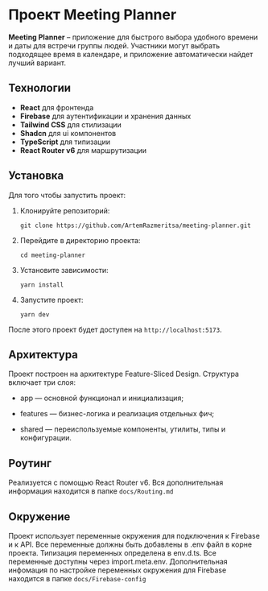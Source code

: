 # Проект Meeting Planner

**Meeting Planner** – приложение для быстрого выбора удобного времени и даты для встречи группы людей. Участники могут выбрать подходящее время в календаре, и приложение автоматически найдет лучший вариант.

## Технологии

- **React** для фронтенда
- **Firebase** для аутентификации и хранения данных
- **Tailwind CSS** для стилизации
- **Shadcn** для ui компонентов
- **TypeScript** для типизации
- **React Router v6** для маршрутизации

## Установка

Для того чтобы запустить проект:

1. Клонируйте репозиторий:

   ```
   git clone https://github.com/ArtemRazmeritsa/meeting-planner.git
   ```

2. Перейдите в директорию проекта:

   ```
   cd meeting-planner
   ```

3. Установите зависимости:

   ```
   yarn install
   ```

4. Запустите проект:
   ```
   yarn dev
   ```

После этого проект будет доступен на `http://localhost:5173`.

## Архитектура

Проект построен на архитектуре Feature-Sliced Design. Структура включает три слоя:

- app — основной функционал и инициализация;

- features — бизнес-логика и реализация отдельных фич;

- shared — переиспользуемые компоненты, утилиты, типы и конфигурации.

## Роутинг

Реализуется с помощью React Router v6. Вся дополнительная информация находится в папке `docs/Routing.md`

## Окружение

Проект использует переменные окружения для подключения к Firebase и к API. Все переменные должны быть добавлены в .env файл в корне проекта. Типизация переменных определена в env.d.ts. Все переменные доступны через import.meta.env. Дополнительная инфомация по настройке переменных окружения для Firebase находится в папке `docs/Firebase-config`
